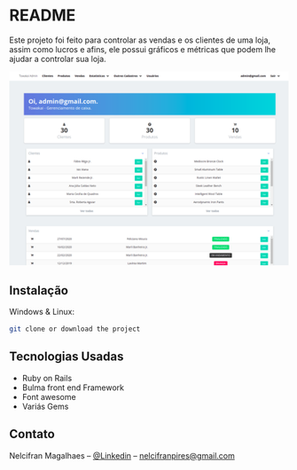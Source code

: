 # README

Este projeto foi feito para controlar as vendas e os clientes de uma loja, assim como lucros e afins, ele possui gráficos e métricas que podem lhe ajudar a controlar sua loja.

![](towakai.png)

## Instalação

Windows & Linux:

```sh
git clone or download the project
```

## Tecnologias Usadas

*  Ruby on Rails
*  Bulma front end Framework
*  Font awesome
*  Variás Gems


## Contato

Nelcifran Magalhaes – [@Linkedin](https://www.linkedin.com/in/nelcifranpires/
) – nelcifranpires@gmail.com